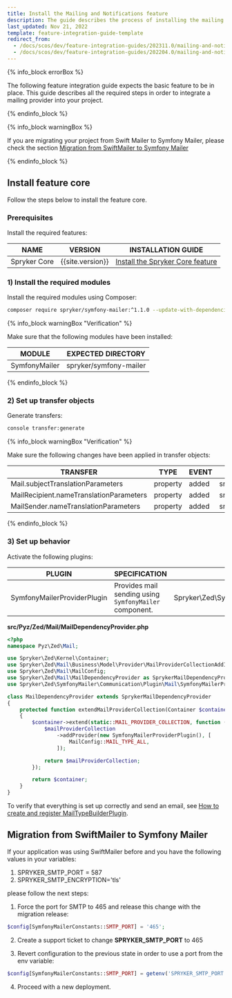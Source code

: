 ```yaml
---
title: Install the Mailing and Notifications feature
description: The guide describes the process of installing the mailing provider in your project.
last_updated: Nov 21, 2022
template: feature-integration-guide-template
redirect_from:
  - /docs/scos/dev/feature-integration-guides/202311.0/mailing-and-notifications-feature-integration.html
  - /docs/scos/dev/feature-integration-guides/202204.0/mailing-and-notifications-feature-integration.html
---
```


{% info_block errorBox %}

The following feature integration guide expects the basic feature to be in place.
This guide describes all the required steps in order to integrate a mailing provider into your project.

{% endinfo_block %}

{% info_block warningBox %}

If you are migrating your project from Swift Mailer to Symfony Mailer, please check the section [Migration from SwiftMailer to Symfony Mailer](#migration-from-swiftmailer-to-symfony-mailer)

{% endinfo_block %}

## Install feature core

Follow the steps below to install the feature core.

### Prerequisites

Install the required features:

| NAME | VERSION | INSTALLATION GUIDE |
|---|---|---|
| Spryker Core | {{site.version}} | [Install the Spryker Core feature](/docs/pbc/all/miscellaneous/{{site.version}}/install-and-upgrade/install-features/install-the-spryker-core-feature.html) |

### 1) Install the required modules

Install the required modules using Composer:

```bash
composer require spryker/symfony-mailer:^1.1.0 --update-with-dependencies
```

{% info_block warningBox "Verification" %}

Make sure that the following modules have been installed:

| MODULE | EXPECTED DIRECTORY |
| --- | --- |
| SymfonyMailer | spryker/symfony-mailer |

{% endinfo_block %}

### 2) Set up transfer objects

Generate transfers:

```bash
console transfer:generate
```

{% info_block warningBox "Verification" %}

Make sure the following changes have been applied in transfer objects:

| TRANSFER | TYPE | EVENT | PATH |
| --- | --- | --- | --- |
| Mail.subjectTranslationParameters | property | added | src/Generated/Shared/Transfer/MailTransfer |
| MailRecipient.nameTranslationParameters | property | added | src/Generated/Shared/Transfer/MailRecipientTransfer |
| MailSender.nameTranslationParameters | property | added | src/Generated/Shared/Transfer/MailSenderTransfer |

{% endinfo_block %}

### 3) Set up behavior

Activate the following plugins:

| PLUGIN | SPECIFICATION | NAMESPACE |
| --- | --- | --- |
| SymfonyMailerProviderPlugin | Provides mail sending using `SymfonyMailer` component. | Spryker\Zed\SymfonyMailer\Communication\Plugin\Mail |

**src/Pyz/Zed/Mail/MailDependencyProvider.php**

```php
<?php
namespace Pyz\Zed\Mail;

use Spryker\Zed\Kernel\Container;
use Spryker\Zed\Mail\Business\Model\Provider\MailProviderCollectionAddInterface;
use Spryker\Zed\Mail\MailConfig;
use Spryker\Zed\Mail\MailDependencyProvider as SprykerMailDependencyProvider;
use Spryker\Zed\SymfonyMailer\Communication\Plugin\Mail\SymfonyMailerProviderPlugin;

class MailDependencyProvider extends SprykerMailDependencyProvider
{
    protected function extendMailProviderCollection(Container $container): Container
    {
        $container->extend(static::MAIL_PROVIDER_COLLECTION, function (MailProviderCollectionAddInterface $mailProviderCollection) {
            $mailProviderCollection
                ->addProvider(new SymfonyMailerProviderPlugin(), [
                    MailConfig::MAIL_TYPE_ALL,
                ]);

            return $mailProviderCollection;
        });

        return $container;
    }
}
```

To verify that everything is set up correctly and send an email, see [How to create and register MailTypeBuilderPlugin](/docs/pbc/all/emails/{{page.version}}/howto-create-and-register-a-mail-type-builder-plugin.html).

## Migration from SwiftMailer to Symfony Mailer

If your application was using SwiftMailer before and you have the following values in your variables:
1. SPRYKER_SMTP_PORT = 587
2. SPRYKER_SMTP_ENCRYPTION='tls'

please follow the next steps:

1. Force the port for SMTP to 465 and release this change with the migration release:
```php
$config[SymfonyMailerConstants::SMTP_PORT] = '465';
```   
2. Create a support ticket to change **SPRYKER_SMTP_PORT** to 465

3. Revert configuration to the previous state in order to use a port from the env variable:
```php
$config[SymfonyMailerConstants::SMTP_PORT] = getenv('SPRYKER_SMTP_PORT') ?: null;
```

4. Proceed with a new deployment.
